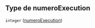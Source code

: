 ## Type de numeroExecution

`integer` ([numeroExecution](frw-transmission-definitions-tache-properties-numeroexecution.md))
